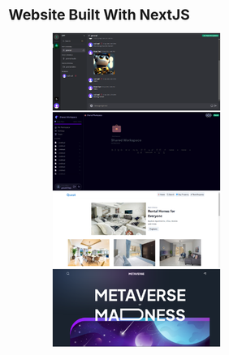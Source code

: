 # Website Built With NextJS

<p align="center">
  <a href="./discord"title="Discord">
    <img alt="Discord" src="./discord/docs/3.png" width="330px"/>
  </a>
  <a href="./notion"title="Notion">
    <img alt="Notion" src="./notion/docs/7.png" width="330px"/>
  </a>
  <a href="./realstate"title="RealState">
    <img alt="RealState" src="./realstate/docs/ss1.png" width="330px"/>
  </a>
  <a href="./metaverse-landing-page" title="Metaverse Landing Page">
    <img alt="Metaverse Landing Page" src="./metaverse-landing-page/docs/1.png" width="330px"/>
  </a>
</p>
